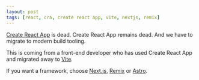 ```yaml
---
layout: post
tags: [react, cra, create react app, vite, nextjs, remix]
---
```

[Create React App](https://create-react-app.dev/) is dead. Create React App remains dead. And we have to migrate to modern build tooling.

This is coming from a front-end developer who has used Create React App and migrated away to [Vite](https://vite.dev).

If you want a framework, choose [Next.js](https://nextjs.org/), [Remix](https://remix.run/) or [Astro](https://astro.build).

